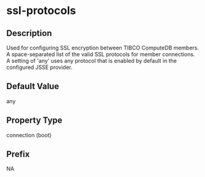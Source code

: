 # ssl-protocols

## Description

Used for configuring SSL encryption between TIBCO ComputeDB members. A space-separated list of the valid SSL protocols for member connections. A setting of 'any' uses any protocol that is enabled by default in the configured JSSE provider.

## Default Value

any

## Property Type

connection (boot)

## Prefix
NA
